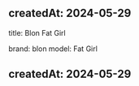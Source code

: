 createdAt: 2024-05-29
---

title: Blon Fat Girl

brand: blon
model: Fat Girl

createdAt: 2024-05-29
---
